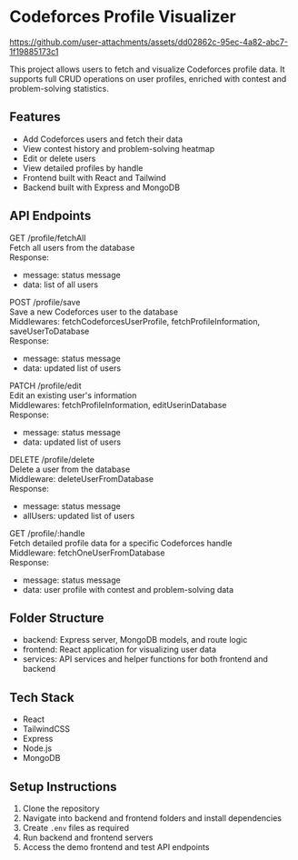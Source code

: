 # Codeforces Profile Visualizer



https://github.com/user-attachments/assets/dd02862c-95ec-4a82-abc7-1f19885173c1



This project allows users to fetch and visualize Codeforces profile data. It supports full CRUD operations on user profiles, enriched with contest and problem-solving statistics.

## Features
- Add Codeforces users and fetch their data
- View contest history and problem-solving heatmap
- Edit or delete users
- View detailed profiles by handle
- Frontend built with React and Tailwind
- Backend built with Express and MongoDB

## API Endpoints
GET /profile/fetchAll  
Fetch all users from the database  
Response:  
- message: status message  
- data: list of all users  

POST /profile/save  
Save a new Codeforces user to the database  
Middlewares: fetchCodeforcesUserProfile, fetchProfileInformation, saveUserToDatabase  
Response:  
- message: status message  
- data: updated list of users  

PATCH /profile/edit  
Edit an existing user's information  
Middlewares: fetchProfileInformation, editUserinDatabase  
Response:  
- message: status message  
- data: updated list of users  

DELETE /profile/delete  
Delete a user from the database  
Middleware: deleteUserFromDatabase  
Response:  
- message: status message  
- allUsers: updated list of users  

GET /profile/:handle  
Fetch detailed profile data for a specific Codeforces handle  
Middleware: fetchOneUserFromDatabase  
Response:  
- message: status message  
- data: user profile with contest and problem-solving data  

## Folder Structure

- backend: Express server, MongoDB models, and route logic
- frontend: React application for visualizing user data
- services: API services and helper functions for both frontend and backend

## Tech Stack

- React  
- TailwindCSS  
- Express  
- Node.js  
- MongoDB  

## Setup Instructions

1. Clone the repository
2. Navigate into backend and frontend folders and install dependencies
3. Create `.env` files as required
4. Run backend and frontend servers
5. Access the demo frontend and test API endpoints
